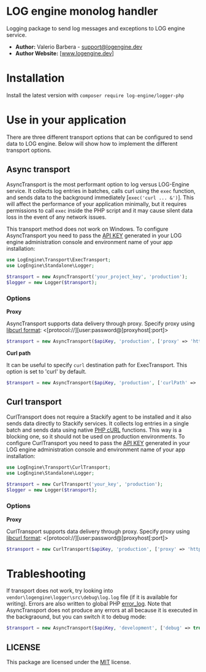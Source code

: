 # LOG engine monolog handler

Logging package to send log messages and exceptions to LOG engine service.

- **Author:** Valerio Barbera - [support@logengine.dev](mailto:support@logengine.dev)
- **Author Website:** [www.logengine.dev]


# Installation
Install the latest version with `composer require log-engine/logger-php`

# Use in your application

There are three different transport options that can be configured to send data to LOG engine. Below will show how to implement the different transport options.

## Async transport

AsyncTransport is the most performant option to log versus LOG-Engine service. It collects log entries in batches, calls curl using the `exec` function, and sends data to the background immediately [`exec('curl ... &')`]. This will affect the performance of your application minimally, but it requires permissions to call `exec` inside the PHP script and it may cause silent data loss in the event of any network issues. 

This transport method does not work on Windows. To configure AsyncTransport you need to pass the <u>API KEY</u> generated in your LOG engine administration console and environment name of your app installation:

```php
use LogEngine\Transport\ExecTransport;
use LogEngine\Standalone\Logger;
    
$transport = new AsyncTransport('your_project_key', 'production');
$logger = new Logger($transport);
```

### Options

**Proxy**

AsyncTransport supports data delivery through proxy. Specify proxy using [libcurl format](http://curl.haxx.se/libcurl/c/CURLOPT_PROXY.html): <[protocol://][user:password@]proxyhost[:port]>

```php
$transport = new AsyncTransport($apiKey, 'production', ['proxy' => 'https://55.88.22.11:3128']);
```

**Curl path**

It can be useful to specify `curl` destination path for ExecTransport. This option is set to 'curl' by default.

```php
$transport = new AsyncTransport($apiKey, 'production', ['curlPath' => '/usr/bin/curl']);
```

## Curl transport

CurlTransport does not require a Stackify agent to be installed and it also sends data directly to Stackify services. It collects log entries in a single batch and sends data using native [PHP cURL](http://php.net/manual/en/book.curl.php) functions. This way is a blocking one, so it should not be used on production environments. To configure CurlTransport you need to pass the <u>API KEY</u> generated in your LOG engine administration console and environment name of your app installation:

```php
use LogEngine\Transport\CurlTransport;
use LogEngine\Standalone\Logger;
    
$transport = new CurlTransport('your_key', 'production');
$logger = new Logger($transport);
```

### Options

**Proxy**

CurlTransport supports data delivery through proxy. Specify proxy using [libcurl format](http://curl.haxx.se/libcurl/c/CURLOPT_PROXY.html): <[protocol://][user:password@]proxyhost[:port]>

```php
$transport = new CurlTransport($apiKey, 'production', ['proxy' => 'https://55.88.22.11:3128']);
```

# Trableshooting

If transport does not work, try looking into `vendor\logengine\logger\src\debug\log.log` file (if it is available for writing). Errors are also written to global PHP [error_log](http://php.net/manual/en/errorfunc.configuration.php#ini.error-log). Note that AsyncTransport does not produce any errors at all because it is executed in the backgraound, but you can switch it to debug mode:

```php
$transport = new AsyncTransport($apiKey, 'development', ['debug' => true]);
```

## LICENSE

This package are licensed under the [MIT](LICENSE) license.
